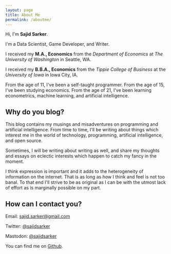 ```yaml
---
layout: page
title: About Me
permalink: /aboutme/
---
```


Hi, I'm **Sajid Sarker**.

I'm a Data Scientist, Game Developer, and Writer.

I received my **M.A., Economics** from the *Department of Economics* at *The University of Washington* in Seattle, WA.

I received my **B.B.A., Economics** from the *Tippie College of Business* at the *University of Iowa* in Iowa City, IA.

From the age of 11, I've been a self-taught programmer. From the age of 15, I've been studying economics. From the age of 21, I've been learning econometrics, machine learning, and artificial intelligence.

## Why do you blog?

This blog contains my musings and misadventures on programming and artificial intelligence. From time to time, I'll be writing about things which interest me in the world of technology, programming, artificial intelligence, and open source.

Sometimes, I will be writing about writing as well, and share my thoughts and essays on eclectic interests which happen to catch my fancy in the moment.

I think expression is important and it adds to the heterogeneity of information on the internet. That is as long as how I think and feel is not too banal. To that end I'll strive to be as original as I can be with the utmost lack of effort as is marginally possible on my part.

## How can I contact you?

Email: [sajid.sarker@gmail.com](mailto:sajid.sarker@gmail.com)

Twitter: [@sajidsarker](https://www.twitter.com/sajidsarker)

Mastodon: <a rel="me" href="https://mastodon.social/@sajidsarker">@sajidsarker</a>

You can find me on [Github](https://www.github.com/sajidsarker).
